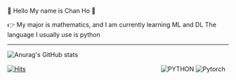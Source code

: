 👋 Hello My name is Chan Ho 👋

:point_right: My major is mathematics, and I am currently learning ML and DL
The language I usually use is python

---
![Anurag's GitHub stats](https://github-readme-stats.vercel.app/api?username=cha-no&show_icons=true&theme=onedark)

[![Hits](https://hits.seeyoufarm.com/api/count/incr/badge.svg?url=https%3A%2F%2Fgithub.com%2Fcha-no&count_bg=%2379C83D&title_bg=%23555555&icon=&icon_color=%23E7E7E7&title=hits&edge_flat=false)](https://hits.seeyoufarm.com)　　　　　　　　　　　　　　　　　　　　　　![PYTHON](https://img.shields.io/badge/-python-blue) ![Pytorch](https://img.shields.io/badge/-pytorch-red)
